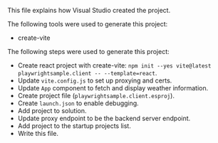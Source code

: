 This file explains how Visual Studio created the project.

The following tools were used to generate this project:
- create-vite

The following steps were used to generate this project:
- Create react project with create-vite: `npm init --yes vite@latest playwrightsample.client -- --template=react`.
- Update `vite.config.js` to set up proxying and certs.
- Update `App` component to fetch and display weather information.
- Create project file (`playwrightsample.client.esproj`).
- Create `launch.json` to enable debugging.
- Add project to solution.
- Update proxy endpoint to be the backend server endpoint.
- Add project to the startup projects list.
- Write this file.
